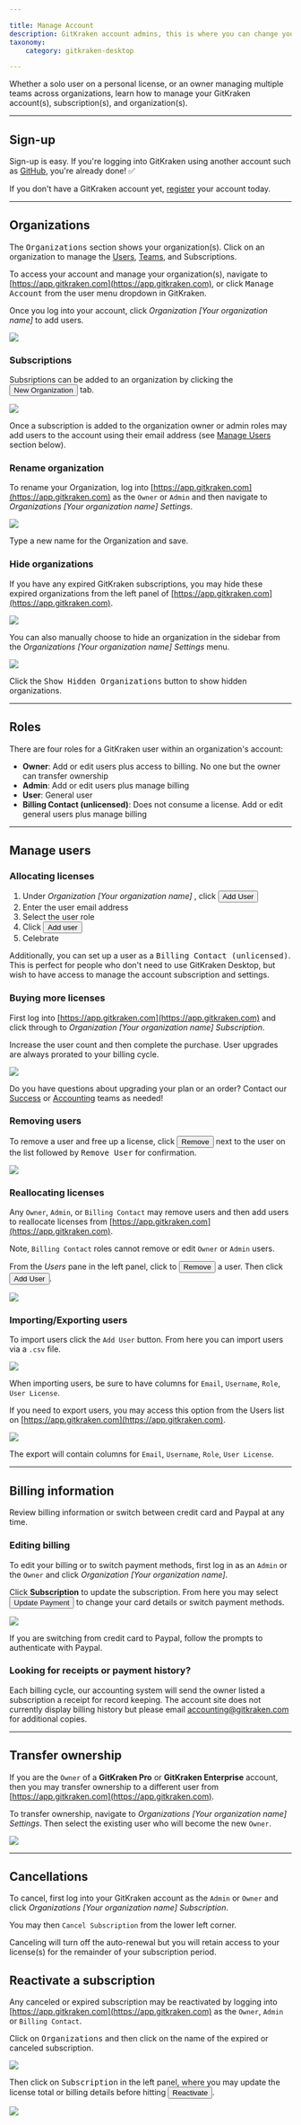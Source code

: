 ```yaml
---

title: Manage Account
description: GitKraken account admins, this is where you can change your plan, add or remove users, update billing, cancel, and generally manage your account.
taxonomy:
    category: gitkraken-desktop

---
```


Whether a solo user on a personal license, or an owner managing multiple teams across organizations, learn how to manage your GitKraken account(s), subscription(s), and organization(s).

***
## Sign-up
Sign-up is easy. If you're logging into GitKraken using another account such as [GitHub](/integrations/github), you're already done! ✅

If you don't have a GitKraken account yet, [register](https://app.gitkraken.com/register) your account today.

***

## Organizations
The <kbd>Organizations</kbd> section shows your organization(s). Click on an organization to manage the [Users](/organizations/#manage-users), [Teams](/glo/teams/), and Subscriptions.

To access your account and manage your organization(s), navigate to [https://app.gitkraken.com](https://app.gitkraken.com), or click <kbd>Manage Account</kbd> from the user menu dropdown <em class="context-menu"><i class="fa fa-bars"> </i>  </em> in GitKraken.

Once you log into your account, click <em class="context-menu">Organization  <i class="fa fa-caret-right"></i> [Your organization name]</em> to add users.

<img src="/wp-content/uploads/subscriptions.png" srcset="/wp-content/uploads/subscriptions@2x.png 2x" class="img-responsive center img-bordered">

### Subscriptions
Subsriptions can be added to an organization by clicking the <button class='button button--primary button--ui button--nolink'><span style='color:#141422;'>New Organization</span></button> tab.

<img src="/wp-content/uploads/gk-plans.png"  class="img-responsive center img-bordered">

Once a subscription is added to the organization owner or admin roles may add users to the account using their email address (see [Manage Users](/account/organizations/#manage-users) section below).

### Rename organization

To rename your Organization, log into [https://app.gitkraken.com](https://app.gitkraken.com) as the `Owner` or `Admin` and then navigate to <em class="context-menu">Organizations  <i class="fa fa-caret-right"></i> [Your organization name] <i class="fa fa-caret-right"></i> Settings</em>.

<img src="/wp-content/uploads/rename.png" class="img-responsive center img-bordered">


Type a new name for the Organization and save.

### Hide organizations

If you have any expired GitKraken subscriptions, you may hide these expired organizations from the left panel of [https://app.gitkraken.com](https://app.gitkraken.com).

<img src="/wp-content/uploads/hide-expired-organizations.png" class="img-responsive center img-bordered">

You can also manually choose to hide an organization in the sidebar from the <em class="context-menu">Organizations  <i class="fa fa-caret-right"></i> [Your organization name] <i class="fa fa-caret-right"></i> Settings</em> menu.

<img src="/wp-content/uploads/hide-organization.png" class="img-responsive center img-bordered">

Click the <kbd>Show Hidden Organizations</kbd> button to show hidden organizations.


***
## Roles

There are four roles for a GitKraken user within an organization's account:

* **Owner**: Add or edit users plus access to billing. No one but the owner can transfer ownership
* **Admin**: Add or edit users plus manage billing
* **User**: General user
* **Billing Contact (unlicensed)**: Does not consume a license. Add or edit general users plus manage billing

***
## Manage users

### Allocating licenses
1. Under <em class="context-menu">Organization  <i class="fa fa-caret-right"></i> [Your organization name]</em> , click <button class='button button--success button--ui button--nolink'>Add User</button>
2. Enter the user email address
3. Select the user role
4. Click <button class='button button--success button--ui button--nolink'>Add user</button>
5. Celebrate

Additionally, you can set up a user as a <kbd>Billing Contact (unlicensed)</kbd>. This is perfect for people who don't need to use GitKraken Desktop, but wish to have access to manage the account subscription and settings.



### Buying more licenses

First log into [https://app.gitkraken.com](https://app.gitkraken.com) and click through to <em class="context-menu">Organization  <i class="fa fa-caret-right"></i> [Your organization name] <i class="fa fa-caret-right"></i> Subscription</em>.

Increase the user count and then complete the purchase. User upgrades are always prorated to your billing cycle.

<img src="/wp-content/uploads/buy-more-licenses.png" class="img-bordered img-responsive center">

<div class='callout callout--success'>
    <p>Do you have questions about upgrading your plan or an order? Contact our <a href="mailto:sales@gitkraken.com">Success</a> or <a href="mailto:accounting@gitkraken.com">Accounting</a> teams as needed!</p>
</div>

### Removing users

To remove a user and free up a license, click <button class='button button--danger button--ui button--nolink'>Remove</button> next to the user on the list followed by <kbd>Remove User</kbd> for confirmation.

<img src="/wp-content/uploads/remove-user.png" srcset="/wp-content/uploads/remove-user.png" class="img-responsive center img-bordered">

### Reallocating licenses

Any `Owner`, `Admin`, or `Billing Contact` may remove users and then add users to reallocate licenses from [https://app.gitkraken.com](https://app.gitkraken.com).

Note, `Billing Contact` roles cannot remove or edit `Owner` or `Admin` users.

From the *Users* pane in the left panel, click to <button class='button button--danger button--ui button--nolink'>Remove</button> a user. Then click <button class='button button--success button--ui button--nolink'>Add User</button>.

<img src="/wp-content/uploads/licenses-page.png" srcset="/wp-content/uploads/licenses-page@2x.png 2x" class="img-responsive center img-bordered">

### Importing/Exporting users

To import users click the `Add User` button. From here you can import users via a `.csv` file.

<img src="/wp-content/uploads/importing-exporting-users/import/account-site-import-button.png"/>

When importing users, be sure to have columns for `Email`, `Username`, `Role`, `User License`.


If you need to export users, you may access this option from the Users list on [https://app.gitkraken.com](https://app.gitkraken.com).

<img src="/wp-content/uploads/importing-exporting-users/import/account-site-export-arrow.png"/>

The export will contain columns for `Email`, `Username`, `Role`, `User License`.

***
## Billing information
Review billing information or switch between credit card and Paypal at any time.

### Editing billing

To edit your billing or to switch payment methods, first log in as an `Admin` or the `Owner` and click <em class="context-menu">Organization  <i class="fa fa-caret-right"></i> [Your organization name]</em>.

Click **Subscription** to update the subscription.  From here you may select <button class='button button--primary button--ui button--nolink'><span style='color:#141422;'>Update Payment</span></button> to change your card details or switch payment methods.

<img src="/wp-content/uploads/edit-billing.png" class="img-bordered img-responsive center">

If you are switching from credit card to Paypal, follow the prompts to authenticate with Paypal.

### Looking for receipts or payment history?
Each billing cycle, our accounting system will send the owner listed a subscription a receipt for record keeping. The account site does not currently display billing history but please email [accounting@gitkraken.com](mailto:accounting@gitkraken.com) for additional copies.

***

## Transfer ownership

If you are the `Owner` of a <strong>GitKraken Pro</strong> or <strong>GitKraken Enterprise</strong> account, then you may transfer ownership to a different user from [https://app.gitkraken.com](https://app.gitkraken.com).

To transfer ownership, navigate to <em class="context-menu">Organizations  <i class="fa fa-caret-right"></i> [Your organization name] <i class="fa fa-caret-right"></i> Settings</em>. Then select the existing user who will become the new `Owner`.

<img src="/wp-content/uploads/transfer-ownership.png" class="img-responsive center img-bordered">


***
## Cancellations

To cancel, first log into your GitKraken account as the `Admin` or `Owner` and click <em class="context-menu">Organizations   <i class="fa fa-caret-right"></i> [Your organization name] <i class="fa fa-caret-right"></i>  Subscription</em>.

You may then `Cancel Subscription` from the lower left corner.

Canceling will turn off the auto-renewal but you will retain access to your license(s) for the remainder of your subscription period.

## Reactivate a subscription

Any canceled or expired subscription may be reactivated by logging into [https://app.gitkraken.com](https://app.gitkraken.com) as the `Owner`, `Admin` or `Billing Contact`.

Click on <kbd>Organizations</kbd> and then click on the name of the expired or canceled subscription.

<img src="/wp-content/uploads/org-expired.png" srcset="/wp-content/uploads/org-expired@2x.png 2x" class="img-responsive center img-bordered">

Then click on <kbd>Subscription</kbd> in the left panel, where you may update the license total or billing details before hitting <button class='button button--success button--ui button--nolink'>Reactivate</button>.

<img src="/wp-content/uploads/reactivate-pro-suite.png" srcset="/wp-content/uploads/reactivate-pro-suite@2x.png 2x" class="img-responsive center img-bordered">
